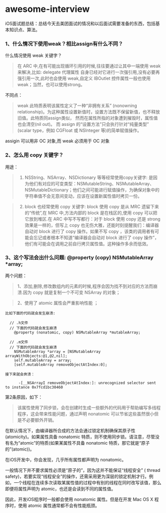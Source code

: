 # awesome-interview
iOS面试题总结：总结今天去美团面试的情况和以后面试需要准备的东西，包括基本知识点、算法。

### 1、什么情况下使用weak？相比assign有什么不同？

  什么情况使用 weak 关键字？
  
  > 在 ARC 中,在有可能出现循环引用的时候,往往要通过让其中一端使用 weak 来解决,比如: delegate 代理属性
自身已经对它进行一次强引用,没有必要再强引用一次,此时也会使用 weak,自定义 IBOutlet 控件属性一般也使用 weak；当然，也可以使用strong。

  不同点：
  > weak 此特质表明该属性定义了一种“非拥有关系” (nonowning relationship)。为这种属性设置新值时，设置方法既不保留新值，也不释放旧值。此特质同assign类似， 然而在属性所指的对象遭到摧毁时，属性值也会清空(nil out)。 而 assign 的“设置方法”只会执行针对“纯量类型” (scalar type，例如 CGFloat 或 NSlnteger 等)的简单赋值操作。

  assigin 可以用非 OC 对象,而 weak 必须用于 OC 对象

### 2、怎么用 copy 关键字？

  用途：
  
  > 1) NSString、NSArray、NSDictionary 等等经常使用copy关键字:
    是因为他们有对应的可变类型：NSMutableString、NSMutableArray、NSMutableDictionary；他们之间可能进行赋值操作，为确保对象中的字符串值不会无意间变动，应该在设置新属性值时拷贝一份。
    
  > 2) block 也经常使用 copy 关键字:
    block 使用 copy 是从 MRC 遗留下来的“传统”,在 MRC 中,方法内部的 block 是在栈区的,使用 copy 可以把它放到堆区.在 ARC 中写不写都行：对于 block 使用 copy 还是 strong 效果是一样的，但写上 copy 也无伤大雅，还能时刻提醒我们：编译器自动对 block 进行了 copy 操作。如果不写 copy ，该类的调用者有可能会忘记或者根本不知道“编译器会自动对 block 进行了 copy 操作”，他们有可能会在调用之前自行拷贝属性值。这种操作多余而低效。
    
### 3、这个写法会出什么问题: @property (copy) NSMutableArray *array;

  两个问题：
  
  > 1、添加,删除,修改数组内的元素的时候,程序会因为找不到对应的方法而崩溃.因为 copy 就是复制一个不可变 NSArray 的对象；
  
  > 2、使用了 atomic 属性会严重影响性能 ；
    
    比如下面的代码就会发生崩溃:
    
      // .h文件
      // 下面的代码就会发生崩溃
        @property (nonatomic, copy) NSMutableArray *mutableArray;
      
      // .m文件
      // 下面的代码就会发生崩溃
        NSMutableArray *array = [NSMutableArray arrayWithObjects:@1,@2,nil];
        self.mutableArray = array;
        [self.mutableArray removeObjectAtIndex:0];
      
    接下来就会奔溃：
      
          -[__NSArrayI removeObjectAtIndex:]: unrecognized selector sent to instance 0x7fcd1bc30460
      
  第2条原因，如下：
  
  > 该属性使用了同步锁，会在创建时生成一些额外的代码用于帮助编写多线程程序，这会带来性能问题，通过声明 nonatomic 可以节省这些虽然很小但是不必要额外开销。
  
  在默认情况下，由编译器所合成的方法会通过锁定机制确保其原子性(atomicity)。如果属性具备 nonatomic 特质，则不使用同步锁。请注意，尽管没有名为“atomic”的特质(如果某属性不具备 nonatomic 特质，那它就是“原子的”(atomic))。

  在iOS开发中，你会发现，几乎所有属性都声明为 nonatomic。

  一般情况下并不要求属性必须是“原子的”，因为这并不能保证“线程安全” ( thread safety)，若要实现“线程安全”的操作，还需采用更为深层的锁定机制才行。例如，一个线程在连续多次读取某属性值的过程中有别的线程在同时改写该值，那么即便将属性声明为 atomic，也还是会读到不同的属性值。

  因此，开发iOS程序时一般都会使用 nonatomic 属性。但是在开发 Mac OS X 程序时，使用 atomic 属性通常都不会有性能瓶颈。

